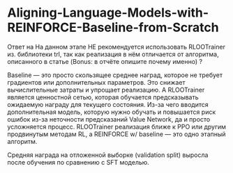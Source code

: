 # Aligning-Language-Models-with-REINFORCE-Baseline-from-Scratch

Ответ на На данном этапе НЕ рекомендуется использовать RLOOTrainer из. библиотеки trl, так как реализация в нём отличается от алгоритма, описанного в статье (Bonus: в отчёте опишите почему именно) ?

Baseline — это просто скользящее среднее наград, которое не требует градиентов или дополнительных параметров. Это снижает вычислительные затраты и упрощает реализацию. А RLOOTrainer является ценностной сетью, которая обучается предсказывать ожидаемую награду для текущего состояния. Из-за чего вводится дополнительная модель, которую нужно обучать и повышается риск ошибок из-за неточности предсказаний Value Network, да и просто усложняется процесс. RLOOTrainer реализация ближе к PPO или другим продвинутым методам RL, а REINFORCE w/ baseline — это одно этапный алгоритм.

Средняя награда  на отложенной выборке (validation split) выросла после обучения  по сравнению c SFT моделью.
